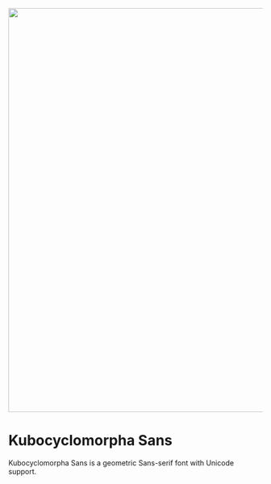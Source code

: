 <p align="center">
  <img width="800" height="auto" src="https://github.com/TSFBCE24RhythmHeaveners/KCM-Sans/KCM%20Sans%20Logo.png">
</p>

# Kubocyclomorpha Sans
Kubocyclomorpha Sans is a geometric Sans-serif font with Unicode support.
